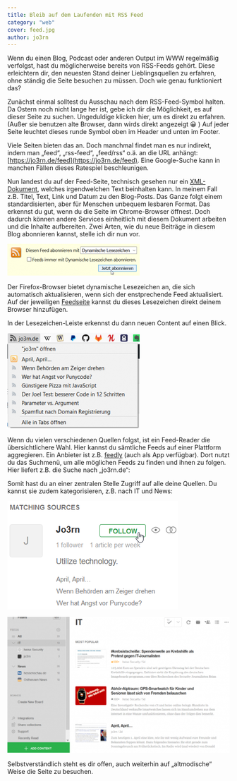 ```yaml
---
title: Bleib auf dem Laufenden mit RSS Feed
category: "web"
cover: feed.jpg
author: jo3rn
---
```


Wenn du einen Blog, Podcast oder anderen Output im WWW regelmäßig verfolgst, hast du möglicherweise bereits von RSS-Feeds gehört. Diese erleichtern dir, den neuesten Stand deiner Lieblingsquellen zu erfahren, ohne ständig die Seite besuchen zu müssen. Doch wie genau funktioniert das?

Zunächst einmal solltest du Ausschau nach dem RSS-Feed-Symbol halten. Da Ostern noch nicht lange her ist, gebe ich dir die Möglichkeit, es auf dieser Seite zu suchen.
Ungeduldige klicken hier, um es direkt zu erfahren. (Außer sie benutzen alte Browser, dann wirds direkt angezeigt 😀 )
Auf jeder Seite leuchtet dieses runde Symbol oben im Header und unten im Footer.

Viele Seiten bieten das an. Doch manchmal findet man es nur indirekt, indem man „feed“, „rss-feed“, „feed/rss“ o.ä. an die URL anhängt: [https://jo3rn.de/feed](https://jo3rn.de/feed). Eine Google-Suche kann in manchen Fällen dieses Ratespiel beschleunigen.

Nun landest du auf der Feed-Seite, technisch gesehen nur ein [XML-Dokument](https://de.wikipedia.org/wiki/Extensible_Markup_Language), welches irgendwelchen Text beinhalten kann. In meinem Fall z.B. Titel, Text, Link und Datum zu den Blog-Posts. Das Ganze folgt einem standardisierten, aber für Menschen unbequem lesbaren Format. Das erkennst du gut, wenn du die Seite im Chrome-Browser öffnest. Doch dadurch können andere Services einheitlich mit diesem Dokument arbeiten und die Inhalte aufbereiten. Zwei Arten, wie du neue Beiträge in diesem Blog abonnieren kannst, stelle ich dir nun vor.

![Abonnieren eines dynamischen Lesezeichens](./dynamisches_lesezeichen.png)

 Der Firefox-Browser bietet dynamische Lesezeichen an, die sich automatisch aktualisieren, wenn sich der enstprechende Feed aktualisiert. Auf der jeweiligen [Feedseite](https://jo3rn.de/feed) kannst du dieses Lesezeichen direkt deinem Browser hinzufügen.

In der Lesezeichen-Leiste erkennst du dann neuen Content auf einen Blick.

![Ein dynamisches Lesezeichen im Firefox Browser](dynamisches_lesezeichen_firefox.png)

Wenn du vielen verschiedenen Quellen folgst, ist ein Feed-Reader die übersichtlichere Wahl. Hier kannst du sämtliche Feeds auf einer Plattform aggregieren. Ein Anbieter ist z.B. [feedly](https://feedly.com/) (auch als App verfügbar). Dort nutzt du das Suchmenü, um alle möglichen Feeds zu finden und ihnen zu folgen. Hier liefert z.B. die Suche nach „jo3rn.de“:

Somit hast du an einer zentralen Stelle Zugriff auf alle deine Quellen. Du kannst sie zudem kategorisieren, z.B. nach IT und News:

![Der Eintrag dieses Blogs in feedly](feedly_jo3rn.png)

![Das feedly GUI](feedly_gui.png)

Selbstverständlich steht es dir offen, auch weiterhin auf „altmodische“ Weise die Seite zu besuchen.